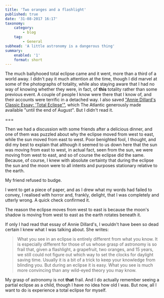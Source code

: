 ```yaml
---
title: 'Two oranges and a flashlight'
published: true
date: '31-08-2017 16:17'
taxonomy:
    category:
        - blog
    tag:
        - General
subhead: 'A little astronomy is a dangerous thing'
summary:
    enabled: '1'
    format: short
---
```


The much ballyhooed total eclipse came and it went, more than a third of a world away. I didn't pay it much attention at the time, though I did marvel at some of the photographs of totality, while also staying aware that I had no way of knowing whether they were, in fact, of **this** totality rather than some previous event. A couple of people I know were there that I know of, and their accounts were terrific in a detached way. I also saved ["Annie Dillard's Classic Essay: 'Total Eclipse'"](https://www.instapaper.com/read/943454172), which The Atlantic generously made available "until the end of August". But I didn't read it.  

===

Then we had a discussion with some friends after a delicious dinner, and one of them was puzzled about why the eclipse moved from west to east, while the sun moved from east to west. Poor benighted fool, I thought, and did my best to explain that although it seemed to us down here that the sun was moving from east to west, in actual fact, seen from the sun, we were moving from west to east, and so of course the eclipse did the same. Because, of course, I knew with absolute certainty that during the eclipse the sun and the moon were to all intents and purposes stationary relative to the earth.

My friend refused to budge.

I went to get a piece of paper, and as I drew what my words had failed to convey, I realised with horror and, frankly, delight, that I was completely and utterly wrong. A quick check confirmed it.

The reason the eclipse moves from west to east is because the moon's shadow is moving from west to east as the earth rotates beneath it.

If only I had read that essay of Annie Dillard's, I wouldn't have been so dead certain I knew what I was talking about. She writes:

> What you see in an eclipse is entirely different from what you know. It is especially different for those of us whose grasp of astronomy is so frail that, given a flashlight, a grapefruit, two oranges, and 15 years, we still could not figure out which way to set the clocks for daylight saving time. Usually it is a bit of a trick to keep your knowledge from blinding you. But during an eclipse it is easy. What you see is much more convincing than any wild-eyed theory you may know. 

My grasp of astronomy is not **that** frail. And I do actually remember seeing a partial eclipse as a child, though I have no idea how old I was. But now, all I want to do is experience a total eclipse for myself.